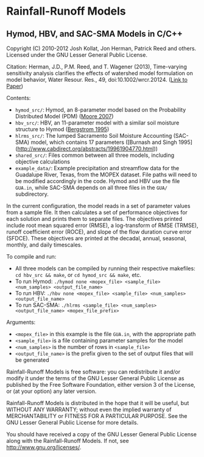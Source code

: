 Rainfall-Runoff Models
==========================
Hymod, HBV, and SAC-SMA Models in C/C++
--------------------------
Copyright (C) 2010-2012 Josh Kollat, Jon Herman, Patrick Reed and others. Licensed under the GNU Lesser General Public License.

Citation:
Herman, J.D., P.M. Reed, and T. Wagener (2013), Time-varying sensitivity analysis clarifies the effects of watershed model formulation on model behavior, Water Resour. Res., 49, doi:10.1002/wrcr.20124.
([Link to Paper](http://onlinelibrary.wiley.com/doi/10.1002/wrcr.20124/abstract))

Contents:
* `hymod_src/`: Hymod, an 8-parameter model based on the Probability Distributed Model (PDM) ([Moore 2007](http://hal.archives-ouvertes.fr/hal-00305633/))
* `hbv_src/`: HBV, an 11-parameter model with a similar soil moisture structure to Hymod ([Bergstrom 1995](http://www.cabdirect.org/abstracts/19961904773.html))
* `hlrms_src/`: The lumped Sacramento Soil Moisture Accounting (SAC-SMA) model, which contains 17 parameters ([Burnash and Singh 1995] (http://www.cabdirect.org/abstracts/19961904770.html))
* `shared_src/`: Files common between all three models, including objective calculations
* `example_data/`: Example precipitation and streamflow data for the Guadalupe River, Texas, from the MOPEX dataset. File paths will need to be modified accordingly in the code. Hymod and HBV use the file `GUA.in`, while SAC-SMA depends on all three files in the `GUA/` subdirectory.

In the current configuration, the model reads in a set of parameter values from a sample file. It then calculates a set of performance objectives for each solution and prints them to separate files. The objectives printed include root mean squared error (RMSE), a log-transform of RMSE (TRMSE), runoff coefficient error (ROCE), and slope of the flow duration curve error (SFDCE). These objectives are printed at the decadal, annual, seasonal, monthly, and daily timescales.

To compile and run:

* All three models can be compiled by running their respective makefiles: `cd hbv_src && make`, or `cd hymod_src && make`, etc.
* To run Hymod: `./hymod none <mopex_file> <sample_file> <num_samples> <output_file_name>`
* To run HBV: `./hbv none <mopex_file> <sample_file> <num_samples> <output_file_name>`
* To run SAC-SMA: `./hlrms <sample_file> <num_samples> <output_file_name> <mopex_file_prefix>`

Arguments:
* `<mopex_file>` in this example is the file `GUA.in`, with the appropriate path
* `<sample_file>` is a file containing parameter samples for the model
* `<num_samples>` is the number of rows in `<sample_file>`
* `<output_file_name>` is the prefix given to the set of output files that will be generated

Rainfall-Runoff Models is free software: you can redistribute it and/or modify
it under the terms of the GNU Lesser General Public License as published by
the Free Software Foundation, either version 3 of the License, or
(at your option) any later version.

Rainfall-Runoff Models is distributed in the hope that it will be useful,
but WITHOUT ANY WARRANTY; without even the implied warranty of
MERCHANTABILITY or FITNESS FOR A PARTICULAR PURPOSE.  See the
GNU Lesser General Public License for more details.

You should have received a copy of the GNU Lesser General Public License
along with the Rainfall-Runoff Models.  If not, see <http://www.gnu.org/licenses/>.